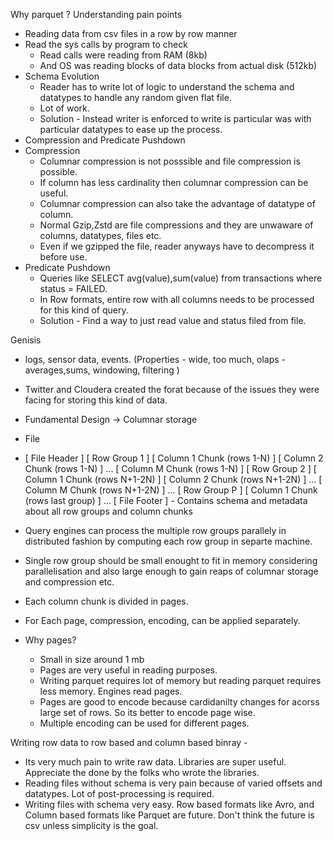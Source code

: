 Why parquet ?
Understanding pain points
- Reading data from csv files in a row by row manner
- Read the sys calls by program to check 
    - Read calls were reading from RAM (8kb)
    - And OS was reading blocks of data blocks from actual disk (512kb)
- Schema Evolution
   - Reader has to write lot of logic to understand the schema and datatypes to handle any random given flat file.
   - Lot of work.
   - Solution - Instead writer is enforced to write is particular was with particular datatypes to ease up the process.
- Compression and Predicate Pushdown
- Compression
    - Columnar compression is not posssible and file compression is possible.
    - If column has less cardinality then columnar compression can be useful. 
    - Columnar compression can also take the advantage of datatype of column. 
    - Normal Gzip,Zstd are file compressions and they are unwaware of columns, datatypes, files etc.
    - Even if we gzipped the file, reader anyways have to decompress it before use.
- Predicate Pushdown
    - Queries like SELECT avg(value),sum(value) from transactions where status = FAILED.
    - In Row formats, entire row with all columns needs to be processed for this kind of query.
    - Solution - Find a way to just read value and status filed from file.



Genisis
- logs, sensor data, events. (Properties - wide, too much, olaps - averages,sums, windowing, filtering )
- Twitter and Cloudera created the forat because of the issues they were facing for storing this kind of data.
- Fundamental Design -> Columnar storage
- File 
- [ File Header ]
[ Row Group 1 ]
  [ Column 1 Chunk (rows 1-N) ]
  [ Column 2 Chunk (rows 1-N) ]
  ...
  [ Column M Chunk (rows 1-N) ]
[ Row Group 2 ]
  [ Column 1 Chunk (rows N+1-2N) ]
  [ Column 2 Chunk (rows N+1-2N) ]
  ...
  [ Column M Chunk (rows N+1-2N) ]
...
[ Row Group P ]
  [ Column 1 Chunk (rows last group) ]
  ...
[ File Footer ] - Contains schema and metadata about all row groups and column chunks

- Query engines can process the multiple row groups parallely in distributed fashion by computing each row group in separte machine.
- Single row group should be small enought to fit in memory considering parallelisation and also large enough to gain reaps of columnar storage and compression etc.
- Each column chunk is divided in pages.
- For Each page, compression, encoding, can be applied separately.
- Why pages? 
    - Small in size around 1 mb
    - Pages are very useful in reading purposes.
    - Writing parquet requires lot of memory but reading parquet requires less memory. Engines read pages.
    - Pages are good to encode because cardidanilty changes for acorss large set of rows. So its better to encode page wise.
    - Multiple encoding can be used for different pages.



Writing row data to row based and column based binray - 
- Its very much pain to write raw data. Libraries are super useful. Appreciate the done by the folks who wrote the libraries.
- Reading files without schema is very pain because of varied offsets and datatypes. Lot of post-processing is required.
- Writing files with schema very easy. Row based formats like Avro, and Column based formats like Parquet are future. Don't think the future is csv unless simplicity is the goal.








